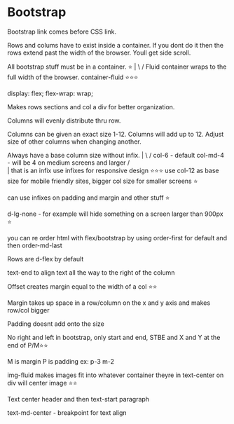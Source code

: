# Bootstrap

Bootstrap link comes before CSS link.

Rows and colums have to exist inside a container. If you dont do it then the rows extend past the width of the browser. Youll get side scroll.

All bootstrap stuff must be in a container. ⭐
                     |
                    \ /
Fluid container wraps to the full width of the browser.
container-fluid ⭐⭐⭐

display: flex; flex-wrap: wrap;


Makes rows sections and col a div for better organization.

Columns will evenly distribute thru row.

Columns can be given an exact size 1-12. Columns will add up to 12. Adjust size of other columns when changing another.

Always have a base column size without infix.
  |
 \ /
col-6 - default   col-md-4 - will be 4 on medium screens and larger
                      / \
                       | that is an infix
use infixes for responsive design ⭐⭐⭐
use col-12 as base size for mobile friendly sites, bigger col size for smaller screens ⭐

can use infixes on padding and margin and other stuff ⭐

d-lg-none - for example will hide something on a screen larger than 900px ⭐

you can re order html with flex/bootstrap by using order-first for default and then order-md-last

Rows are d-flex by default

text-end to align text all the way to the right of the column

Offset creates margin equal to the width of a col ⭐⭐

Margin takes up space in a row/column on the x and y axis and makes row/col bigger

Padding doesnt add onto the size

No right and left in bootstrap, only start and end, STBE and X and Y at the end of P/M⭐⭐

M is margin P is padding ex: p-3 m-2

img-fluid makes images fit into whatever container theyre in
text-center on div will center image ⭐⭐

Text center header and then text-start paragraph

text-md-center - breakpoint for text align